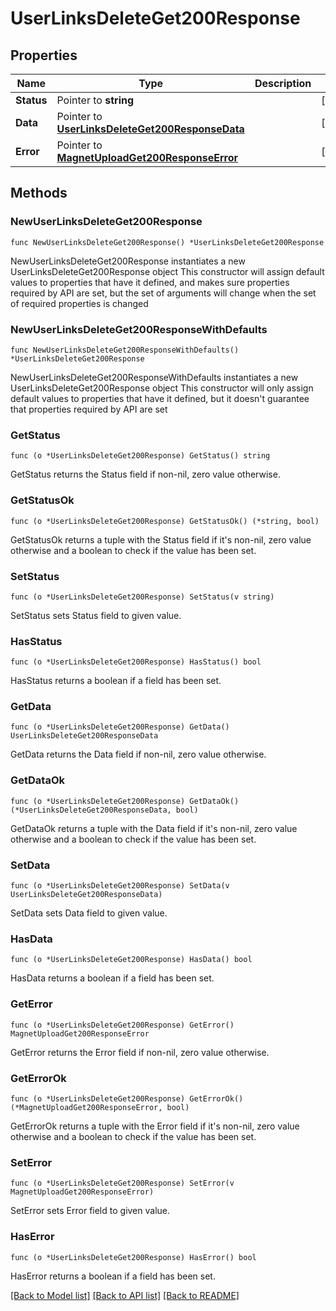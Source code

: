 # UserLinksDeleteGet200Response

## Properties

Name | Type | Description | Notes
------------ | ------------- | ------------- | -------------
**Status** | Pointer to **string** |  | [optional] 
**Data** | Pointer to [**UserLinksDeleteGet200ResponseData**](UserLinksDeleteGet200ResponseData.md) |  | [optional] 
**Error** | Pointer to [**MagnetUploadGet200ResponseError**](MagnetUploadGet200ResponseError.md) |  | [optional] 

## Methods

### NewUserLinksDeleteGet200Response

`func NewUserLinksDeleteGet200Response() *UserLinksDeleteGet200Response`

NewUserLinksDeleteGet200Response instantiates a new UserLinksDeleteGet200Response object
This constructor will assign default values to properties that have it defined,
and makes sure properties required by API are set, but the set of arguments
will change when the set of required properties is changed

### NewUserLinksDeleteGet200ResponseWithDefaults

`func NewUserLinksDeleteGet200ResponseWithDefaults() *UserLinksDeleteGet200Response`

NewUserLinksDeleteGet200ResponseWithDefaults instantiates a new UserLinksDeleteGet200Response object
This constructor will only assign default values to properties that have it defined,
but it doesn't guarantee that properties required by API are set

### GetStatus

`func (o *UserLinksDeleteGet200Response) GetStatus() string`

GetStatus returns the Status field if non-nil, zero value otherwise.

### GetStatusOk

`func (o *UserLinksDeleteGet200Response) GetStatusOk() (*string, bool)`

GetStatusOk returns a tuple with the Status field if it's non-nil, zero value otherwise
and a boolean to check if the value has been set.

### SetStatus

`func (o *UserLinksDeleteGet200Response) SetStatus(v string)`

SetStatus sets Status field to given value.

### HasStatus

`func (o *UserLinksDeleteGet200Response) HasStatus() bool`

HasStatus returns a boolean if a field has been set.

### GetData

`func (o *UserLinksDeleteGet200Response) GetData() UserLinksDeleteGet200ResponseData`

GetData returns the Data field if non-nil, zero value otherwise.

### GetDataOk

`func (o *UserLinksDeleteGet200Response) GetDataOk() (*UserLinksDeleteGet200ResponseData, bool)`

GetDataOk returns a tuple with the Data field if it's non-nil, zero value otherwise
and a boolean to check if the value has been set.

### SetData

`func (o *UserLinksDeleteGet200Response) SetData(v UserLinksDeleteGet200ResponseData)`

SetData sets Data field to given value.

### HasData

`func (o *UserLinksDeleteGet200Response) HasData() bool`

HasData returns a boolean if a field has been set.

### GetError

`func (o *UserLinksDeleteGet200Response) GetError() MagnetUploadGet200ResponseError`

GetError returns the Error field if non-nil, zero value otherwise.

### GetErrorOk

`func (o *UserLinksDeleteGet200Response) GetErrorOk() (*MagnetUploadGet200ResponseError, bool)`

GetErrorOk returns a tuple with the Error field if it's non-nil, zero value otherwise
and a boolean to check if the value has been set.

### SetError

`func (o *UserLinksDeleteGet200Response) SetError(v MagnetUploadGet200ResponseError)`

SetError sets Error field to given value.

### HasError

`func (o *UserLinksDeleteGet200Response) HasError() bool`

HasError returns a boolean if a field has been set.


[[Back to Model list]](../README.md#documentation-for-models) [[Back to API list]](../README.md#documentation-for-api-endpoints) [[Back to README]](../README.md)


